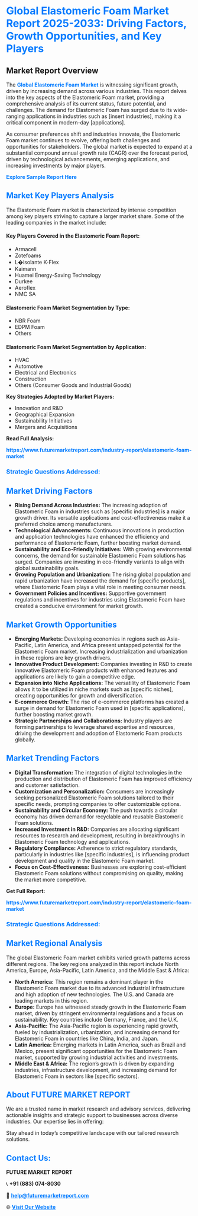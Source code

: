 <h1 style="color: #007BFF;">Global Elastomeric Foam Market Report 2025-2033: Driving Factors, Growth Opportunities, and Key Players</h1>

<section id="overview">
<h2>Market Report Overview</h2>
<p>The <a href="https://www.futuremarketreport.com/industry-report/elastomeric-foam-market" style="color: #007BFF; text-decoration: none;"><strong>Global Elastomeric Foam Market</strong></a> is witnessing significant growth, driven by increasing demand across various industries. This report delves into the key aspects of the Elastomeric Foam market, providing a comprehensive analysis of its current status, future potential, and challenges. The demand for Elastomeric Foam has surged due to its wide-ranging applications in industries such as [insert industries], making it a critical component in modern-day [applications].</p>
<p>As consumer preferences shift and industries innovate, the Elastomeric Foam market continues to evolve, offering both challenges and opportunities for stakeholders. The global market is expected to expand at a substantial compound annual growth rate (CAGR) over the forecast period, driven by technological advancements, emerging applications, and increasing investments by major players.</p>
</section>

<section id="overview">
<p><a href="https://www.futuremarketreport.com/request-sample/reportId=27273" style="color: #007BFF; text-decoration: none;"><strong>Explore Sample Report Here</strong></a></p>
</section>

<section id="key-players">
<h2 style="color: #007BFF;">Market Key Players Analysis</h2>
<p>The Elastomeric Foam market is characterized by intense competition among key players striving to capture a larger market share. Some of the leading companies in the market include:</p>
<h4>Key Players Covered in the Elastomeric Foam Report:</h4>
<ul><li>Armacell</li><li>Zotefoams</li><li>L�isolante K-Flex</li><li>Kaimann</li><li>Huamei Energy-Saving Technology</li><li>Durkee</li><li>Aeroflex</li><li>NMC SA</li></ul>
<h4>Elastomeric Foam Market Segmentation by Type:</h4>
<ul><li>NBR Foam</li><li>EDPM Foam</li><li>Others</li></ul>

<h4>Elastomeric Foam Market Segmentation by Application:</h4>
<ul><li>HVAC</li><li>Automotive</li><li>Electrical and Electronics</li><li>Construction</li><li>Others (Consumer Goods and Industrial Goods)</li></ul>
<p><strong>Key Strategies Adopted by Market Players:</strong></p>
<ul>
<li>Innovation and R&D</li>
<li>Geographical Expansion</li>
<li>Sustainability Initiatives</li>
<li>Mergers and Acquisitions</li>
</ul>
</section>

<section>
<p><strong>Read Full Analysis: </strong></p><a href="https://www.futuremarketreport.com/industry-report/elastomeric-foam-market" style="color: #007BFF; text-decoration: none;"><strong>https://www.futuremarketreport.com/industry-report/elastomeric-foam-market</strong></a>
<h3 style="color: #007BFF;">Strategic Questions Addressed:</h3>
</section>

<section id="driving-factors">
<h2 style="color: #007BFF;">Market Driving Factors</h2>
<ul>
<li><strong>Rising Demand Across Industries:</strong> The increasing adoption of Elastomeric Foam in industries such as [specific industries] is a major growth driver. Its versatile applications and cost-effectiveness make it a preferred choice among manufacturers.</li>
<li><strong>Technological Advancements:</strong> Continuous innovations in production and application technologies have enhanced the efficiency and performance of Elastomeric Foam, further boosting market demand.</li>
<li><strong>Sustainability and Eco-Friendly Initiatives:</strong> With growing environmental concerns, the demand for sustainable Elastomeric Foam solutions has surged. Companies are investing in eco-friendly variants to align with global sustainability goals.</li>
<li><strong>Growing Population and Urbanization:</strong> The rising global population and rapid urbanization have increased the demand for [specific products], where Elastomeric Foam plays a vital role in meeting consumer needs.</li>
<li><strong>Government Policies and Incentives:</strong> Supportive government regulations and incentives for industries using Elastomeric Foam have created a conducive environment for market growth.</li>
</ul>
</section>

<section id="growth-opportunities">
<h2 style="color: #007BFF;">Market Growth Opportunities</h2>
<ul>
<li><strong>Emerging Markets:</strong> Developing economies in regions such as Asia-Pacific, Latin America, and Africa present untapped potential for the Elastomeric Foam market. Increasing industrialization and urbanization in these regions are key growth drivers.</li>
<li><strong>Innovative Product Development:</strong> Companies investing in R&D to create innovative Elastomeric Foam products with enhanced features and applications are likely to gain a competitive edge.</li>
<li><strong>Expansion into Niche Applications:</strong> The versatility of Elastomeric Foam allows it to be utilized in niche markets such as [specific niches], creating opportunities for growth and diversification.</li>
<li><strong>E-commerce Growth:</strong> The rise of e-commerce platforms has created a surge in demand for Elastomeric Foam used in [specific applications], further boosting market growth.</li>
<li><strong>Strategic Partnerships and Collaborations:</strong> Industry players are forming partnerships to leverage shared expertise and resources, driving the development and adoption of Elastomeric Foam products globally.</li>
</ul>
</section>

<section id="trending-factors">
<h2 style="color: #007BFF;">Market Trending Factors</h2>
<ul>
<li><strong>Digital Transformation:</strong> The integration of digital technologies in the production and distribution of Elastomeric Foam has improved efficiency and customer satisfaction.</li>
<li><strong>Customization and Personalization:</strong> Consumers are increasingly seeking personalized Elastomeric Foam solutions tailored to their specific needs, prompting companies to offer customizable options.</li>
<li><strong>Sustainability and Circular Economy:</strong> The push towards a circular economy has driven demand for recyclable and reusable Elastomeric Foam solutions.</li>
<li><strong>Increased Investment in R&D:</strong> Companies are allocating significant resources to research and development, resulting in breakthroughs in Elastomeric Foam technology and applications.</li>
<li><strong>Regulatory Compliance:</strong> Adherence to strict regulatory standards, particularly in industries like [specific industries], is influencing product development and quality in the Elastomeric Foam market.</li>
<li><strong>Focus on Cost-Effectiveness:</strong> Businesses are exploring cost-efficient Elastomeric Foam solutions without compromising on quality, making the market more competitive.</li>
</ul>
</section>

<section>
<p><strong>Get Full Report: </strong></p><a href="https://www.futuremarketreport.com/industry-report/elastomeric-foam-market" style="color: #007BFF; text-decoration: none;"><strong>https://www.futuremarketreport.com/industry-report/elastomeric-foam-market</strong></a>
<h3 style="color: #007BFF;">Strategic Questions Addressed:</h3>
</section>


<section id="regional-analysis">
<h2 style="color: #007BFF;">Market Regional Analysis</h2>
<p>The global Elastomeric Foam market exhibits varied growth patterns across different regions. The key regions analyzed in this report include North America, Europe, Asia-Pacific, Latin America, and the Middle East & Africa:</p>
<ul>
<li><strong>North America:</strong> This region remains a dominant player in the Elastomeric Foam market due to its advanced industrial infrastructure and high adoption of new technologies. The U.S. and Canada are leading markets in this region.</li>
<li><strong>Europe:</strong> Europe has witnessed steady growth in the Elastomeric Foam market, driven by stringent environmental regulations and a focus on sustainability. Key countries include Germany, France, and the U.K.</li>
<li><strong>Asia-Pacific:</strong> The Asia-Pacific region is experiencing rapid growth, fueled by industrialization, urbanization, and increasing demand for Elastomeric Foam in countries like China, India, and Japan.</li>
<li><strong>Latin America:</strong> Emerging markets in Latin America, such as Brazil and Mexico, present significant opportunities for the Elastomeric Foam market, supported by growing industrial activities and investments.</li>
<li><strong>Middle East & Africa:</strong> The region’s growth is driven by expanding industries, infrastructure development, and increasing demand for Elastomeric Foam in sectors like [specific sectors].</li>
</ul>
</section>

<footer>
<h2 style="color: #007BFF;">About FUTURE MARKET REPORT</h2>
<p>We are a trusted name in market research and advisory services, delivering actionable insights and strategic support to businesses across diverse industries. Our expertise lies in offering:</p>

<p>Stay ahead in today’s competitive landscape with our tailored research solutions.</p>

<h2 style="color: #007BFF;">Contact Us:</h2>
<p><strong>FUTURE MARKET REPORT</strong></p>
<p>📞 <strong>+91 (883) 074-8030</strong></p>
<p>📧 <strong><a href="mailto:help@futuremarketreport.com" style="color: #007BFF;">help@futuremarketreport.com</a></strong></p>
<p>🌐 <strong><a href="https://www.futuremarketreport.com/" style="color: #007BFF;">Visit Our Website</a></strong></p>
</footer>